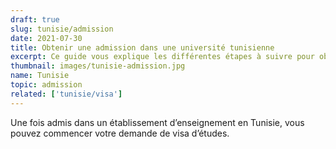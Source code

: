 ```yaml
---
draft: true
slug: tunisie/admission
date: 2021-07-30
title: Obtenir une admission dans une université tunisienne
excerpt: Ce guide vous explique les différentes étapes à suivre pour obtenir une admission dans n’importe quel établissement d’enseignement tunisien.
thumbnail: images/tunisie-admission.jpg
name: Tunisie
topic: admission
related: ['tunisie/visa']
---
```


Une fois admis dans un établissement d’enseignement en Tunisie, vous pouvez commencer votre demande de visa d’études.